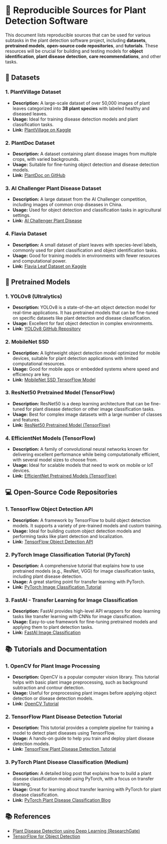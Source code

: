 # 🔄 Reproducible Sources for Plant Detection Software

This document lists reproducible sources that can be used for various subtasks in the plant detection software project, including **datasets**, **pretrained models**, **open-source code repositories**, and **tutorials**. These resources will be crucial for building and testing models for **object identification**, **plant disease detection**, **care recommendations**, and other tasks.

## 🌱 Datasets

### 1. **PlantVillage Dataset**
- **Description:** A large-scale dataset of over 50,000 images of plant leaves categorized into **38 plant species** with labeled healthy and diseased leaves.
- **Usage:** Ideal for training disease detection models and plant classification tasks.
- **Link:** [PlantVillage on Kaggle](https://www.kaggle.com/emmarex/plantdisease)

### 2. **PlantDoc Dataset**
- **Description:** A dataset containing plant disease images from multiple crops, with varied backgrounds.
- **Usage:** Suitable for fine-tuning object detection and disease detection models.
- **Link:** [PlantDoc on GitHub](https://github.com/pratikkayal/PlantDoc-Dataset)

### 3. **AI Challenger Plant Disease Dataset**
- **Description:** A large dataset from the AI Challenger competition, including images of common crop diseases in China.
- **Usage:** Used for object detection and classification tasks in agricultural settings.
- **Link:** [AI Challenger Plant Disease](https://challenger.ai/dataset/plant-disease-2018)

### 4. **Flavia Dataset**
- **Description:** A small dataset of plant leaves with species-level labels, commonly used for plant classification and object identification tasks.
- **Usage:** Good for training models in environments with fewer resources and computational power.
- **Link:** [Flavia Leaf Dataset on Kaggle](https://www.kaggle.com/datasets/abhishek14398/flavia-leaf-dataset)

## 🧠 Pretrained Models

### 1. **YOLOv8 (Ultralytics)**
- **Description:** YOLOv8 is a state-of-the-art object detection model for real-time applications. It has pretrained models that can be fine-tuned on specific datasets like plant detection and disease classification.
- **Usage:** Excellent for fast object detection in complex environments.
- **Link:** [YOLOv8 GitHub Repository](https://github.com/ultralytics/ultralytics)

### 2. **MobileNet SSD**
- **Description:** A lightweight object detection model optimized for mobile devices, suitable for plant detection applications with limited computational resources.
- **Usage:** Good for mobile apps or embedded systems where speed and efficiency are key.
- **Link:** [MobileNet SSD TensorFlow Model](https://github.com/chuanqi305/MobileNet-SSD)

### 3. **ResNet50 Pretrained Model (TensorFlow)**
- **Description:** ResNet50 is a deep learning architecture that can be fine-tuned for plant disease detection or other image classification tasks.
- **Usage:** Best for complex image datasets with a large number of classes and features.
- **Link:** [ResNet50 Pretrained Model (TensorFlow)](https://www.tensorflow.org/api_docs/python/tf/keras/applications/ResNet50)

### 4. **EfficientNet Models (TensorFlow)** 
- **Description:** A family of convolutional neural networks known for delivering excellent performance while being computationally efficient, with several model sizes to choose from.
- **Usage:** Ideal for scalable models that need to work on mobile or IoT devices.
- **Link:** [EfficientNet Pretrained Models (TensorFlow)](https://www.tensorflow.org/api_docs/python/tf/keras/applications/EfficientNetB0)

## 💻 Open-Source Code Repositories

### 1. **TensorFlow Object Detection API**
- **Description:** A framework by TensorFlow to build object detection models. It supports a variety of pre-trained models and custom training.
- **Usage:** Ideal for building custom object detection models and performing tasks like plant detection and localization.
- **Link:** [TensorFlow Object Detection API](https://github.com/tensorflow/models/tree/master/research/object_detection)

### 2. **PyTorch Image Classification Tutorial (PyTorch)**
- **Description:** A comprehensive tutorial that explains how to use pretrained models (e.g., ResNet, VGG) for image classification tasks, including plant disease detection.
- **Usage:** A great starting point for transfer learning with PyTorch.
- **Link:** [PyTorch Image Classification Tutorial](https://pytorch.org/tutorials/beginner/transfer_learning_tutorial.html)

### 3. **FastAI - Transfer Learning for Image Classification**
- **Description:** FastAI provides high-level API wrappers for deep learning tasks like transfer learning with CNNs for image classification.
- **Usage:** Easy-to-use framework for fine-tuning pretrained models and applying them to plant detection tasks.
- **Link:** [FastAI Image Classification](https://docs.fast.ai/tutorial.vision.html)

## 📚 Tutorials and Documentation

### 1. **OpenCV for Plant Image Processing**
- **Description:** OpenCV is a popular computer vision library. This tutorial helps with basic plant image preprocessing, such as background subtraction and contour detection.
- **Usage:** Useful for preprocessing plant images before applying object detection or disease detection models.
- **Link:** [OpenCV Tutorial](https://docs.opencv.org/4.x/d3/dc0/tutorial_py_template_matching.html)

### 2. **TensorFlow Plant Disease Detection Tutorial**
- **Description:** This tutorial provides a complete pipeline for training a model to detect plant diseases using TensorFlow.
- **Usage:** A hands-on guide to help you train and deploy plant disease detection models.
- **Link:** [TensorFlow Plant Disease Detection Tutorial](https://www.tensorflow.org/tutorials/images/transfer_learning)

### 3. **PyTorch Plant Disease Classification (Medium)**
- **Description:** A detailed blog post that explains how to build a plant disease classification model using PyTorch, with a focus on transfer learning.
- **Usage:** Great for learning about transfer learning with PyTorch for plant disease classification.
- **Link:** [PyTorch Plant Disease Classification Blog](https://medium.com/@ksaravanan7/deep-learning-for-plant-disease-classification-using-pytorch-7d33b3a198e5)

## 📚 References
- [Plant Disease Detection using Deep Learning (ResearchGate)](https://www.researchgate.net/publication/332516236_Plant_Disease_Classification_using_Deep_Learning)
- [TensorFlow for Object Detection](https://www.tensorflow.org/tutorials/images/object_detection)
